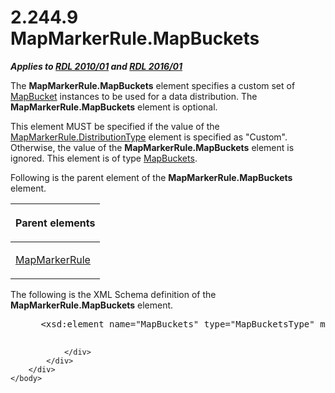 <html dir="LTR" xmlns:mshelp="http://msdn.microsoft.com/mshelp" xmlns:ddue="http://ddue.schemas.microsoft.com/authoring/2003/5" xmlns:xlink="http://www.w3.org/1999/xlink" xmlns:tool="http://www.microsoft.com/tooltip">
    <head>
        <meta http-equiv="Content-Type" content="text/html; CHARSET=utf-8"></meta>
        <meta name="save" content="history"></meta>
        <title>2.244.9 MapMarkerRule.MapBuckets</title>
        <xml>
            <mshelp:toctitle title="2.244.9 MapMarkerRule.MapBuckets"></mshelp:toctitle>
            <mshelp:rltitle title="[MS-RDL]: MapMarkerRule.MapBuckets"></mshelp:rltitle>
            <mshelp:keyword index="A" term="c65e400c-ea10-4670-92cf-ee444ffbeee6"></mshelp:keyword>
            <mshelp:attr name="DCSext.ContentType" value="open specification"></mshelp:attr>
            <mshelp:attr name="AssetID" value="c65e400c-ea10-4670-92cf-ee444ffbeee6"></mshelp:attr>
            <mshelp:attr name="TopicType" value="kbRef"></mshelp:attr>
            <mshelp:attr name="DCSext.Title" value="[MS-RDL]: MapMarkerRule.MapBuckets" />
        </xml>
    </head>
    <body>
        <div id="header">
            <h1 class="heading">2.244.9 MapMarkerRule.MapBuckets</h1>
        </div>
        <div id="mainSection">
            <div id="mainBody">
                <div id="allHistory" class="saveHistory"></div>
                <div id="sectionSection0" class="section" name="collapseableSection">
                    

<p><b><i>Applies to </i></b><a href="3428e690-a348-4ec7-8a6a-8efb42d2cdee.htm"><b><i>RDL 2010/01</i></b></a><b><i>
and </i></b><a href="52ce3983-2bfc-4e72-9359-42aaf5fe4509.htm"><b><i>RDL 2016/01</i></b></a></p>

<p>The <b>MapMarkerRule.MapBuckets</b> element specifies a
custom set of <a href="ef18140f-3267-4bb8-9df6-0fe220aabcdb.htm">MapBucket</a>
instances to be used for a data distribution. The <b>MapMarkerRule.MapBuckets</b>
element is optional. </p>

<p>This element MUST be specified if the value of the <a href="b9bcd0f9-9f84-4827-b079-09cf6795e44b.htm">MapMarkerRule.DistributionType</a>
element is specified as &quot;Custom&quot;. Otherwise, the value of the <b>MapMarkerRule.MapBuckets</b>
element is ignored. This element is of type <a href="95175148-e772-42ef-8c4d-c5a8a7135124.htm">MapBuckets</a>.</p>

<p>Following is the parent element of the <b>MapMarkerRule.MapBuckets</b>
element.</p>

<table>
 <thead>
  <tr>
   <th>
   <p>Parent elements</p>
   </th>
  </tr>
 </thead>
 <tr>
  <td>
  <p><a href="b7f81f81-be65-4bc2-8571-213ed55f2a92.htm">MapMarkerRule</a></p>
  </td>
 </tr>
</table>

<p>The following is the XML Schema definition of the <b>MapMarkerRule.MapBuckets</b>
element.</p>

<dl>
<dd>
<div><pre> &lt;xsd:element name=&quot;MapBuckets&quot; type=&quot;MapBucketsType&quot; minOccurs=&quot;0&quot; /&gt;
  
</pre></div>
</dd></dl>


                </div>
            </div>
        </div>
    </body>
</html>